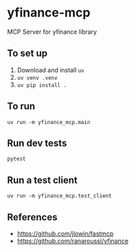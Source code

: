 # yfinance-mcp
MCP Server for yfinance library

## To set up
1. Download and install `uv`
2. `uv venv .venv`
3. `uv pip install .`

## To run
`uv run -m yfinance_mcp.main`

## Run dev tests
`pytest`

## Run a test client
`uv run -m yfinance_mcp.test_client`

## References
- https://github.com/jlowin/fastmcp
- https://github.com/ranaroussi/yfinance
